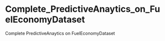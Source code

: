 # Complete_PredictiveAnaytics_on_FuelEconomyDataset
Complete PredictiveAnaytics on FuelEconomyDataset
